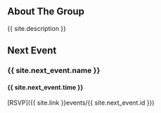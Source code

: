 ## About The Group

{{ site.description }}

## Next Event

### {{ site.next_event.name }}

#### {{ site.next_event.time }}

[RSVP]({{ site.link }}events/{{ site.next_event.id }})

